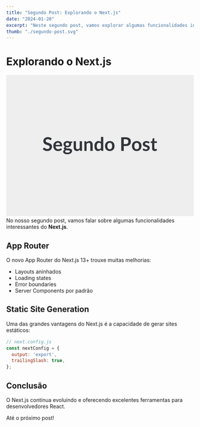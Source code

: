 ```yaml
---
title: "Segundo Post: Explorando o Next.js"
date: "2024-01-20"
excerpt: "Neste segundo post, vamos explorar algumas funcionalidades interessantes do Next.js e como utilizá-las."
thumb: "./segundo-post.svg"
---
```


# Explorando o Next.js
![dentro do post](./dentro-Post2.svg)
No nosso segundo post, vamos falar sobre algumas funcionalidades interessantes do **Next.js**.

## App Router

O novo App Router do Next.js 13+ trouxe muitas melhorias:

- Layouts aninhados
- Loading states
- Error boundaries
- Server Components por padrão

## Static Site Generation

Uma das grandes vantagens do Next.js é a capacidade de gerar sites estáticos:

```javascript
// next.config.js
const nextConfig = {
  output: 'export',
  trailingSlash: true,
};
```

## Conclusão

O Next.js continua evoluindo e oferecendo excelentes ferramentas para desenvolvedores React.

Até o próximo post!
